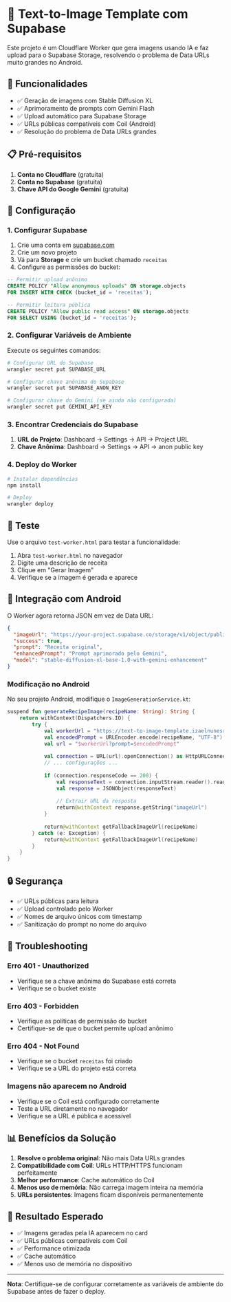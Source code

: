 # 🎨 Text-to-Image Template com Supabase

Este projeto é um Cloudflare Worker que gera imagens usando IA e faz upload para o Supabase Storage, resolvendo o problema de Data URLs muito grandes no Android.

## 🚀 Funcionalidades

- ✅ Geração de imagens com Stable Diffusion XL
- ✅ Aprimoramento de prompts com Gemini Flash
- ✅ Upload automático para Supabase Storage
- ✅ URLs públicas compatíveis com Coil (Android)
- ✅ Resolução do problema de Data URLs grandes

## 📋 Pré-requisitos

1. **Conta no Cloudflare** (gratuita)
2. **Conta no Supabase** (gratuita)
3. **Chave API do Google Gemini** (gratuita)

## 🔧 Configuração

### 1. Configurar Supabase

1. Crie uma conta em [supabase.com](https://supabase.com)
2. Crie um novo projeto
3. Vá para **Storage** e crie um bucket chamado `receitas`
4. Configure as permissões do bucket:

```sql
-- Permitir upload anônimo
CREATE POLICY "Allow anonymous uploads" ON storage.objects
FOR INSERT WITH CHECK (bucket_id = 'receitas');

-- Permitir leitura pública
CREATE POLICY "Allow public read access" ON storage.objects
FOR SELECT USING (bucket_id = 'receitas');
```

### 2. Configurar Variáveis de Ambiente

Execute os seguintes comandos:

```bash
# Configurar URL do Supabase
wrangler secret put SUPABASE_URL

# Configurar chave anônima do Supabase
wrangler secret put SUPABASE_ANON_KEY

# Configurar chave do Gemini (se ainda não configurada)
wrangler secret put GEMINI_API_KEY
```

### 3. Encontrar Credenciais do Supabase

1. **URL do Projeto**: Dashboard → Settings → API → Project URL
2. **Chave Anônima**: Dashboard → Settings → API → anon public key

### 4. Deploy do Worker

```bash
# Instalar dependências
npm install

# Deploy
wrangler deploy
```

## 🧪 Teste

Use o arquivo `test-worker.html` para testar a funcionalidade:

1. Abra `test-worker.html` no navegador
2. Digite uma descrição de receita
3. Clique em "Gerar Imagem"
4. Verifique se a imagem é gerada e aparece

## 📱 Integração com Android

O Worker agora retorna JSON em vez de Data URL:

```json
{
  "imageUrl": "https://your-project.supabase.co/storage/v1/object/public/receitas/ai_generated_recipe_1234567890.jpg",
  "success": true,
  "prompt": "Receita original",
  "enhancedPrompt": "Prompt aprimorado pelo Gemini",
  "model": "stable-diffusion-xl-base-1.0-with-gemini-enhancement"
}
```

### Modificação no Android

No seu projeto Android, modifique o `ImageGenerationService.kt`:

```kotlin
suspend fun generateRecipeImage(recipeName: String): String {
    return withContext(Dispatchers.IO) {
        try {
            val workerUrl = "https://text-to-image-template.izaelnunesred.workers.dev"
            val encodedPrompt = URLEncoder.encode(recipeName, "UTF-8")
            val url = "$workerUrl?prompt=$encodedPrompt"
            
            val connection = URL(url).openConnection() as HttpURLConnection
            // ... configurações ...
            
            if (connection.responseCode == 200) {
                val responseText = connection.inputStream.reader().readText()
                val response = JSONObject(responseText)
                
                // Extrair URL da resposta
                return@withContext response.getString("imageUrl")
            }
            
            return@withContext getFallbackImageUrl(recipeName)
        } catch (e: Exception) {
            return@withContext getFallbackImageUrl(recipeName)
        }
    }
}
```

## 🔒 Segurança

- ✅ URLs públicas para leitura
- ✅ Upload controlado pelo Worker
- ✅ Nomes de arquivo únicos com timestamp
- ✅ Sanitização do prompt no nome do arquivo

## 🚨 Troubleshooting

### Erro 401 - Unauthorized
- Verifique se a chave anônima do Supabase está correta
- Verifique se o bucket existe

### Erro 403 - Forbidden
- Verifique as políticas de permissão do bucket
- Certifique-se de que o bucket permite upload anônimo

### Erro 404 - Not Found
- Verifique se o bucket `receitas` foi criado
- Verifique se a URL do projeto está correta

### Imagens não aparecem no Android
- Verifique se o Coil está configurado corretamente
- Teste a URL diretamente no navegador
- Verifique se a URL é pública e acessível

## 📊 Benefícios da Solução

1. **Resolve o problema original**: Não mais Data URLs grandes
2. **Compatibilidade com Coil**: URLs HTTP/HTTPS funcionam perfeitamente
3. **Melhor performance**: Cache automático do Coil
4. **Menos uso de memória**: Não carrega imagem inteira na memória
5. **URLs persistentes**: Imagens ficam disponíveis permanentemente

## 🎯 Resultado Esperado

- ✅ Imagens geradas pela IA aparecem no card
- ✅ URLs públicas compatíveis com Coil
- ✅ Performance otimizada
- ✅ Cache automático
- ✅ Menos uso de memória no dispositivo

---

**Nota**: Certifique-se de configurar corretamente as variáveis de ambiente do Supabase antes de fazer o deploy. 